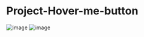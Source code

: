 # Project-Hover-me-button

![image](https://github.com/user-attachments/assets/b36c66a0-5840-4f27-b1ff-c2726a35f02d)
![image](https://github.com/user-attachments/assets/d0ba9ee0-87b8-45eb-b5a5-b74275edf20c)
